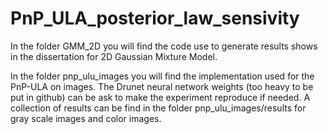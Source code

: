 # PnP_ULA_posterior_law_sensivity

In the folder GMM_2D you will find the code use to generate results shows in the dissertation for 2D Gaussian Mixture Model.

In the folder pnp_ulu_images you will find the implementation used for the PnP-ULA on images. The Drunet neural network weights (too heavy to be put in github) can be ask to make the experiment reproduce if needed. A collection of results can be find in the folder pnp_ulu_images/results for gray scale images and color images.
